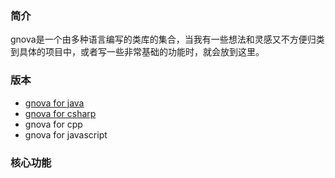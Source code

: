 ### 简介
gnova是一个由多种语言编写的类库的集合，当我有一些想法和灵感又不方便归类到具体的项目中，或者写一些非常基础的功能时，就会放到这里。
### 版本
* [gnova for java](https://github.com/birderyu/gnova4j)
* [gnova for csharp](https://github.com/birderyu/gnova4net)
* gnova for cpp
* gnova for javascript
### 核心功能
